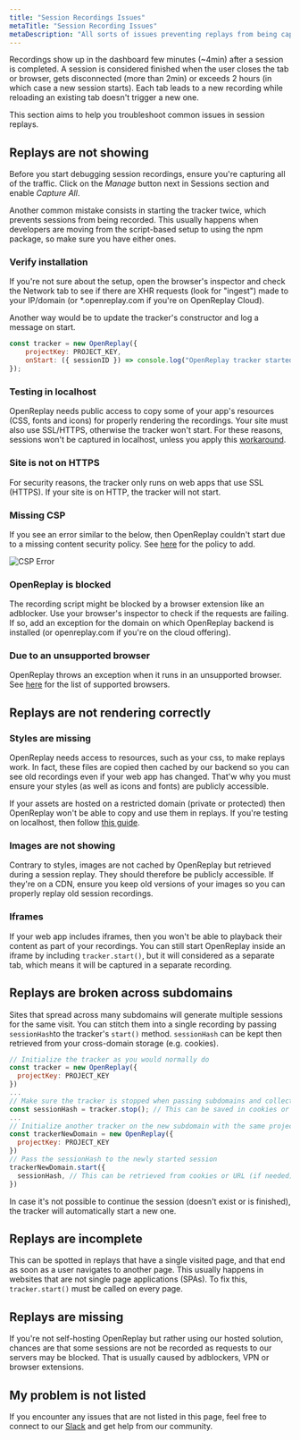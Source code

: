 ```yaml
---
title: "Session Recordings Issues"
metaTitle: "Session Recording Issues"
metaDescription: "All sorts of issues preventing replays from being captured or properly displayed."
---
```


Recordings show up in the dashboard few minutes (~4min) after a session is completed. A session is considered finished when the user closes the tab or browser, gets disconnected (more than 2min) or exceeds 2 hours (in which case a new session starts). Each tab leads to a new recording while reloading an existing tab doesn't trigger a new one.

This section aims to help you troubleshoot common issues in session replays.

## Replays are not showing

Before you start debugging session recordings, ensure you're capturing all of the traffic. Click on the *Manage* button next in Sessions section and enable *Capture All*.

Another common mistake consists in starting the tracker twice, which prevents sessions from being recorded. This usually happens when developers are moving from the script-based setup to using the npm package, so make sure you have either ones.

### Verify installation

If you're not sure about the setup, open the browser's inspector and check the Network tab to see if there are XHR requests (look for "ingest") made to your IP/domain (or *.openreplay.com if you're on OpenReplay Cloud).

Another way would be to update the tracker's constructor and log a message on start.

```js
const tracker = new OpenReplay({
	projectKey: PROJECT_KEY,
	onStart: ({ sessionID }) => console.log("OpenReplay tracker started with session: ", sessionID),
});
```

### Testing in localhost

OpenReplay needs public access to copy some of your app's resources (CSS, fonts and icons) for properly rendering the recordings. Your site must also use SSL/HTTPS, otherwise the tracker won't start. For these reasons, sessions won't be captured in localhost, unless you apply this [workaround](/troubleshooting/localhost).

### Site is not on HTTPS

For security reasons, the tracker only runs on web apps that use SSL (HTTPS). If your site is on HTTP, the tracker will not start.

### Missing CSP

If you see an error similar to the below, then OpenReplay couldn't start due to a missing content security policy. See [here](/troubleshooting/csp) for the policy to add.

![CSP Error](/static/csp-error.jpg#center)

### OpenReplay is blocked

The recording script might be blocked by a browser extension like an adblocker. Use your browser's inspector to check if the requests are failing. If so, add an exception for the domain on which OpenReplay backend is installed (or openreplay.com if you're on the cloud offering).

### Due to an unsupported browser

OpenReplay throws an exception when it runs in an unsupported browser. See [here](/troubleshooting/supported-browsers) for the list of supported browsers.

## Replays are not rendering correctly

### Styles are missing

OpenReplay needs access to resources, such as your css, to make replays work. In fact, these files are copied then cached by our backend so you can see old recordings even if your web app has changed. That'w why you must ensure your styles (as well as icons and fonts) are publicly accessible.

If your assets are hosted on a restricted domain (private or protected) then OpenReplay won't be able to copy and use them in replays. If you're testing on localhost, then follow [this guide](/troubleshooting/localhost).

### Images are not showing

Contrary to styles, images are not cached by OpenReplay but retrieved during a session replay. They should therefore be publicly accessible. If they're on a CDN, ensure you keep old versions of your images so you can properly replay old session recordings.

### Iframes

If your web app includes iframes, then you won't be able to playback their content as part of your recordings. You can still start OpenReplay inside an iframe by including `tracker.start()`, but it will considered as a separate tab, which means it will be captured in a separate recording.

## Replays are broken across subdomains

Sites that spread across many subdomains will generate multiple sessions for the same visit. You can stitch them into a single recording by passing `sessionHash`to the tracker's `start()` method. `sessionHash` can be kept then retrieved from your cross-domain storage (e.g. cookies).

```js
// Initialize the tracker as you would normally do
const tracker = new OpenReplay({
  projectKey: PROJECT_KEY
})
...
// Make sure the tracker is stopped when passing subdomains and collect the sessionHash
const sessionHash = tracker.stop(); // This can be saved in cookies or passed through URL (if needed)
...
// Initialize another tracker on the new subdomain with the same projectKey
const trackerNewDomain = new OpenReplay({
  projectKey: PROJECT_KEY
})
// Pass the sessionHash to the newly started session
trackerNewDomain.start({ 
  sessionHash, // This can be retrieved from cookies or URL (if needed)
})
```
In case it's not possible to continue the session (doesn't exist or is finished), the tracker will automatically start a new one.

## Replays are incomplete

This can be spotted in replays that have a single visited page, and that end as soon as a user navigates to another page. This usually happens in websites that are not single page applications (SPAs). To fix this, `tracker.start()` must be called on every page.

## Replays are missing

If you're not self-hosting OpenReplay but rather using our hosted solution, chances are that some sessions are not be recorded as requests to our servers may be blocked. That is usually caused by adblockers, VPN or browser extensions.

## My problem is not listed

If you encounter any issues that are not listed in this page, feel free to connect to our [Slack](https://slack.openreplay.com) and get help from our community.